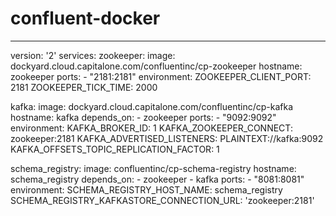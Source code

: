 # confluent-docker

---
version: '2'
services:
  zookeeper:
    image: dockyard.cloud.capitalone.com/confluentinc/cp-zookeeper
    hostname: zookeeper
    ports:
      - "2181:2181"
    environment:
      ZOOKEEPER_CLIENT_PORT: 2181
      ZOOKEEPER_TICK_TIME: 2000

  kafka:
    image: dockyard.cloud.capitalone.com/confluentinc/cp-kafka
    hostname: kafka
    depends_on:
      - zookeeper
    ports:
      - "9092:9092"
    environment:
      KAFKA_BROKER_ID: 1
      KAFKA_ZOOKEEPER_CONNECT: zookeeper:2181
      KAFKA_ADVERTISED_LISTENERS: PLAINTEXT://kafka:9092
      KAFKA_OFFSETS_TOPIC_REPLICATION_FACTOR: 1

  schema_registry:
    image: confluentinc/cp-schema-registry
    hostname: schema_registry
    depends_on:
      - zookeeper
      - kafka
    ports:
      - "8081:8081"
    environment:
      SCHEMA_REGISTRY_HOST_NAME: schema_registry
      SCHEMA_REGISTRY_KAFKASTORE_CONNECTION_URL: 'zookeeper:2181'

      
